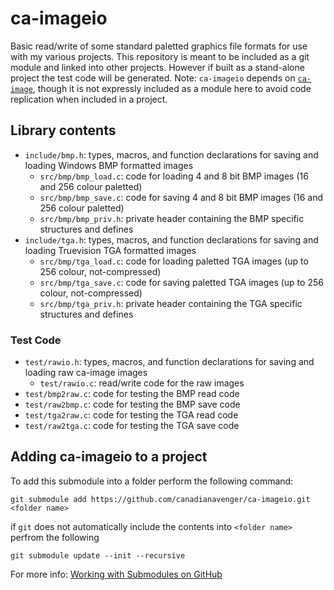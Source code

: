 # ca-imageio
Basic read/write of some standard paletted graphics file formats for use with my various projects. This repository is meant to be included as a git module and linked into other projects. However if built as a stand-alone project the test code will be generated. Note: `ca-imageio` depends on [`ca-image`](https://github.com/canadianavenger/ca-image), though it is not expressly included as a module here to avoid code replication when included in a project.

## Library contents
- `include/bmp.h`: types, macros, and function declarations for saving and loading Windows BMP formatted images
  - `src/bmp/bmp_load.c`:  code for loading 4 and 8 bit BMP images (16 and 256 colour paletted)
  - `src/bmp/bmp_save.c`: code for saving 4 and 8 bit BMP images (16 and 256 colour paletted)
  - `src/bmp/bmp_priv.h`: private header containing the BMP specific structures and defines
- `include/tga.h`: types, macros, and function declarations for saving and loading Truevision TGA formatted images
  - `src/bmp/tga_load.c`:  code for loading paletted TGA images (up to 256 colour, not-compressed)
  - `src/bmp/tga_save.c`: code for saving paletted TGA images (up to 256 colour, not-compressed)
  - `src/bmp/tga_priv.h`: private header containing the TGA specific structures and defines

### Test Code
- `test/rawio.h`: types, macros, and function declarations for saving and loading raw ca-image images
  - `test/rawio.c`: read/write code for the raw images
- `test/bmp2raw.c`: code for testing the BMP read code
- `test/raw2bmp.c`: code for testing the BMP save code
- `test/tga2raw.c`: code for testing the TGA read code
- `test/raw2tga.c`: code for testing the TGA save code

## Adding ca-imageio to a project
To add this submodule into a folder perform the following command:

`git submodule add https://github.com/canadianavenger/ca-imageio.git <folder name>`

if `git` does not automatically include the contents into `<folder name>` perfrom the following

`git submodule update --init --recursive`

For more info: [Working with Submodules on GitHub](https://github.blog/open-source/git/working-with-submodules/)

